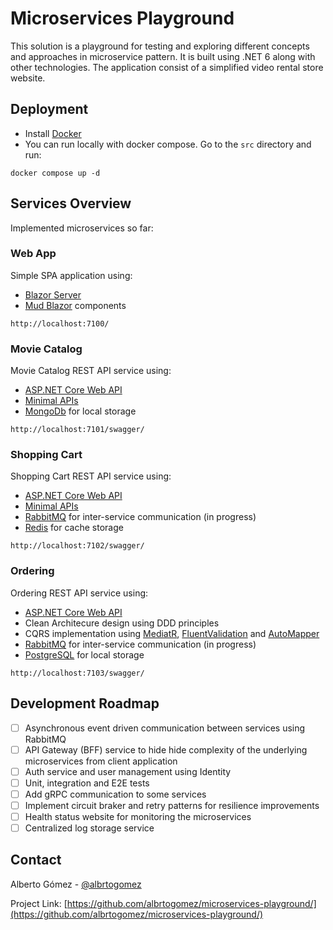 <h1>Microservices Playground</h1>
  <p>
    This solution is a playground for testing and exploring different concepts and approaches in microservice pattern. It is built using .NET 6 along with other technologies. The application consist of a simplified video rental store website.
  <br />
  </p>
</div>

<!-- SETUP -->
## Deployment

* Install [Docker](https://docs.docker.com/get-docker/)
* You can run locally with docker compose. Go to the ```src``` directory and run:

```
docker compose up -d
```

<!-- MICROSERVICES -->
## Services Overview

Implemented microservices so far:

### Web App
Simple SPA application using:
- [Blazor Server](https://learn.microsoft.com/en-us/aspnet/core/blazor/?view=aspnetcore-6.0#blazor-server)
- [Mud Blazor](https://mudblazor.com/) components

```
http://localhost:7100/
```

### Movie Catalog

Movie Catalog REST API service using:
- [ASP.NET Core Web API](https://learn.microsoft.com/es-es/aspnet/core/web-api/?view=aspnetcore-6.0)
- [Minimal APIs](https://learn.microsoft.com/es-es/aspnet/core/fundamentals/minimal-apis?view=aspnetcore-6.0)
- [MongoDb](https://www.mongodb.com/) for local storage

```
http://localhost:7101/swagger/
```

### Shopping Cart

Shopping Cart REST API service using:
- [ASP.NET Core Web API](https://learn.microsoft.com/es-es/aspnet/core/web-api/?view=aspnetcore-6.0)
- [Minimal APIs](https://learn.microsoft.com/es-es/aspnet/core/fundamentals/minimal-apis?view=aspnetcore-6.0)
- [RabbitMQ](https://www.rabbitmq.com/) for inter-service communication (in progress)
- [Redis](https://redis.io/) for cache storage

```
http://localhost:7102/swagger/
```

### Ordering

Ordering REST API service using:
- [ASP.NET Core Web API](https://learn.microsoft.com/es-es/aspnet/core/web-api/?view=aspnetcore-6.0)
- Clean Architecure design using DDD principles
- CQRS implementation using [MediatR](https://github.com/jbogard/MediatR), [FluentValidation](https://github.com/FluentValidation/FluentValidation) and [AutoMapper](https://github.com/AutoMapper/AutoMapper)
- [RabbitMQ](https://www.rabbitmq.com/) for inter-service communication (in progress)
- [PostgreSQL](https://www.postgresql.org/) for local storage

```
http://localhost:7103/swagger/
```

<!-- ROADMAP -->
## Development Roadmap

- [ ] Asynchronous event driven communication between services using RabbitMQ
- [ ] API Gateway (BFF) service to hide hide complexity of the underlying microservices from client application
- [ ] Auth service and user management using Identity
- [ ] Unit, integration and E2E tests
- [ ] Add gRPC communication to some services
- [ ] Implement circuit braker and retry patterns for resilience improvements
- [ ] Health status website for monitoring the microservices
- [ ] Centralized log storage service

<!-- CONTACT -->
## Contact

Alberto Gómez - [@albrtogomez](https://twitter.com/albrtogomez)

Project Link: [https://github.com/albrtogomez/microservices-playground/](https://github.com/albrtogomez/microservices-playground/)

